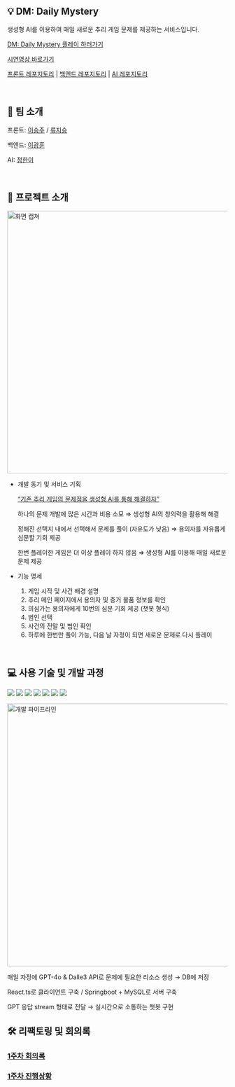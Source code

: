 
## 💡 DM: Daily Mystery

생성형 AI를 이용하여 매일 새로운 추리 게임 문제를 제공하는 서비스입니다.

[DM: Daily Mystery 플레이 하러가기](https://dailymystery.netlify.app/)


[시연영상 바로가기](https://www.youtube.com/watch?v=hf4fHv8SU2k)

[프론트 레포지토리](https://github.com/sj102300/SWDigital) | 
[백엔드 레포지토리](https://github.com/namewhat99/docker-ci-cd) | 
[AI 레포지토리](https://github.com/jeonghani/2024_SW)

<br/>

## 👫 팀 소개

프론트: [이승주](https://github.com/sj102300) / [류지승](https://github.com/JiSeungRyu)

백엔드: [이광훈](https://github.com/namewhat99)

AI: [정한이](https://github.com/jeonghani)


<br/>

## 📜 프로젝트 소개

<img width="600" alt="화면 캡쳐" src="https://github.com/user-attachments/assets/19527a75-17ca-4a23-a956-4d554f71e529">

- 개발 동기 및 서비스 기획
    
    <ins>“기존 추리 게임의 문제점을 생성형 AI를 통해 해결하자”</ins>
    
    하나의 문제 개발에 많은 시간과 비용 소모 ⇒ 생성형 AI의 창의력을 활용해 해결
    
    정해진 선택지 내에서 선택해서 문제를 풀이 (자유도가 낮음) ⇒ 용의자를 자유롭게 심문할 기회 제공
    
    한번 플레이한 게임은 더 이상 플레이 하지 않음 ⇒ 생성형 AI를 이용해 매일 새로운 문제 제공
    
- 기능 명세
  1. 게임 시작 및 사건 배경 설명
  2. 추리 메인 페이지에서 용의자 및 증거 물품 정보를 확인
  3. 의심가는 용의자에게 10번의 심문 기회 제공 (챗봇 형식)
  4. 범인 선택
  5. 사건의 전말 및 범인 확인
  6. 하루에 한번만 풀이 가능, 다음 날 자정이 되면 새로운 문제로 다시 플레이
  

<br/>

## 💻 사용 기술 및 개발 과정

<img src="https://img.shields.io/badge/React-61DAFB?style=flat-square&logo=React&logoColor=black"/> <img src="https://img.shields.io/badge/Typescript-3178C6?style=flat-square&logo=Typescript&logoColor=white"/>
<img src="https://img.shields.io/badge/Tailwind CSS-06B6D4?style=flat-square&logo=Tailwind CSS&logoColor=white"/>
<img src="https://img.shields.io/badge/styled components-DB7093?style=flat-square&logo=styled-components&logoColor=white"/>
<img src="https://img.shields.io/badge/Python-3776AB?style=flat-square&logo=Python&logoColor=white"/>
<img src="https://img.shields.io/badge/Spring-6DB33F?style=flat-square&logo=Spring&logoColor=white"/>
<img src="https://img.shields.io/badge/MySQL-4479A1?style=flat-square&logo=MySQL&logoColor=white"/>


<img width="600" alt="개발 파이프라인" src="https://github.com/user-attachments/assets/1babbd15-38b0-446d-9645-62eac81df2e9">

매일 자정에 GPT-4o & Dalle3 API로 문제에 필요한 리소스 생성 → DB에 저장

React.ts로 클라이언트 구축 / Springboot + MySQL로 서버 구축

GPT 응답 stream 형태로 전달 → 실시간으로 소통하는 챗봇 구현




## 🛠️ 리팩토링 및 회의록
### [1주차 회의록](https://github.com/namewhat99/mystery/wiki/1%EC%A3%BC%EC%B0%A8-%ED%9A%8C%EC%9D%98%EB%A1%9D)
### [1주차 진행상황](https://github.com/namewhat99/mystery/wiki/1%EC%A3%BC%EC%B0%A8-%EC%A7%84%ED%96%89%EC%82%AC%ED%95%AD-%5BBE%5D)

